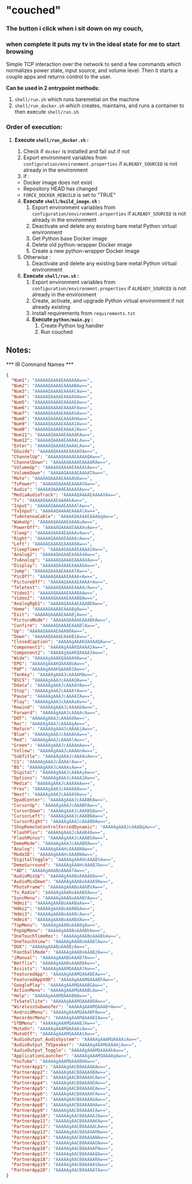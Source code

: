 # "couched" 
### The button i click when i sit down on my couch,
### when complete it puts my tv in the ideal state for me to start browsing
Simple TCP interaction over the network to send a few commands which normalizes power state, input source, and volume level. Then it starts a couple apps and returns control to the user.

**Can be used in 2 entrypoint methods:**
1. `shell/run.sh` which runs baremetial on the machine
2. `shell/run_docker.sh` which creates, maintains, and runs a container to then execute `shell/run.sh`


### Order of execution:
1. **Execute `shell/run_docker.sh` :**
    1. Check if `docker` is installed and fail out if not
    2. Export environment variables from `configuration/environment.properties` if `ALREADY_SOURCED` is not already in the environment
    3. if :
    * Docker image does not exist
    * Repository HEAD has changed
    * `FORCE_DOCKER_REBUILD` is set to "TRUE"
        
    4. **Execute `shell/build_image.sh` :**
        1. Export environment variables from `configuration/environment.properties` if `ALREADY_SOURCED` is not already in the environment
        2. Deactivate and delete any existing bare metal Python virtual environment
        3. Get Python base Docker image
        4. Delete old python-wrapper Docker image
        5. Create a new python-wrapper Docker image
    5. Otherwise : 
        1. Deactivate and delete any existing bare metal Python virtual environment
    6. **Execute `shell/run.sh` :**
        1. Export environment variables from `configuration/environment.properties` if `ALREADY_SOURCED` is not already in the environment
        2. Create, activate, and upgrade Python virtual environment if not already existing
        3. Install requirements from `requirements.txt`
        4. **Execute `python/main.py` :**
            1. Create Python log handler
            2. Run couched


## Notes:
*** IR Command Names ***
```json
{
  "Num1": "AAAAAQAAAAEAAAAAAw==",
  "Num2": "AAAAAQAAAAEAAAABAw==",
  "Num3": "AAAAAQAAAAEAAAACAw==",
  "Num4": "AAAAAQAAAAEAAAADAw==",
  "Num5": "AAAAAQAAAAEAAAAEAw==",
  "Num6": "AAAAAQAAAAEAAAAFAw==",
  "Num7": "AAAAAQAAAAEAAAAGAw==",
  "Num8": "AAAAAQAAAAEAAAAHAw==",
  "Num9": "AAAAAQAAAAEAAAAIAw==",
  "Num0": "AAAAAQAAAAEAAAAJAw==",
  "Num11": "AAAAAQAAAAEAAAAKAw==",
  "Num12": "AAAAAQAAAAEAAAALAw==",
  "Enter": "AAAAAQAAAAEAAAALAw==",
  "GGuide": "AAAAAQAAAAEAAAAOAw==",
  "ChannelUp": "AAAAAQAAAAEAAAAQAw==",
  "ChannelDown": "AAAAAQAAAAEAAAARAw==",
  "VolumeUp": "AAAAAQAAAAEAAAASAw==",
  "VolumeDown": "AAAAAQAAAAEAAAATAw==",
  "Mute": "AAAAAQAAAAEAAAAUAw==",
  "TvPower": "AAAAAQAAAAEAAAAVAw==",
  "Audio": "AAAAAQAAAAEAAAAXAw==",
  "MediaAudioTrack": "AAAAAQAAAAEAAAAXAw==",
  "Tv": "AAAAAQAAAAEAAAAkAw==",
  "Input": "AAAAAQAAAAEAAAAlAw==",
  "TvInput": "AAAAAQAAAAEAAAAlAw==",
  "TvAntennaCable": "AAAAAQAAAAEAAAAqAw==",
  "WakeUp": "AAAAAQAAAAEAAAAuAw==",
  "PowerOff": "AAAAAQAAAAEAAAAvAw==",
  "Sleep": "AAAAAQAAAAEAAAAvAw==",
  "Right": "AAAAAQAAAAEAAAAzAw==",
  "Left": "AAAAAQAAAAEAAAA0Aw==",
  "SleepTimer": "AAAAAQAAAAEAAAA2Aw==",
  "Analog2": "AAAAAQAAAAEAAAA4Aw==",
  "TvAnalog": "AAAAAQAAAAEAAAA4Aw==",
  "Display": "AAAAAQAAAAEAAAA6Aw==",
  "Jump": "AAAAAQAAAAEAAAA7Aw==",
  "PicOff": "AAAAAQAAAAEAAAA+Aw==",
  "PictureOff": "AAAAAQAAAAEAAAA+Aw==",
  "Teletext": "AAAAAQAAAAEAAAA/Aw==",
  "Video1": "AAAAAQAAAAEAAABAAw==",
  "Video2": "AAAAAQAAAAEAAABBAw==",
  "AnalogRgb1": "AAAAAQAAAAEAAABDAw==",
  "Home": "AAAAAQAAAAEAAABgAw==",
  "Exit": "AAAAAQAAAAEAAABjAw==",
  "PictureMode": "AAAAAQAAAAEAAABkAw==",
  "Confirm": "AAAAAQAAAAEAAABlAw==",
  "Up": "AAAAAQAAAAEAAAB0Aw==",
  "Down": "AAAAAQAAAAEAAAB1Aw==",
  "ClosedCaption": "AAAAAgAAAKQAAAAQAw==",
  "Component1": "AAAAAgAAAKQAAAA2Aw==",
  "Component2": "AAAAAgAAAKQAAAA3Aw==",
  "Wide": "AAAAAgAAAKQAAAA9Aw==",
  "EPG": "AAAAAgAAAKQAAABbAw==",
  "PAP": "AAAAAgAAAKQAAAB3Aw==",
  "TenKey": "AAAAAgAAAJcAAAAMAw==",
  "BSCS": "AAAAAgAAAJcAAAAQAw==",
  "Ddata": "AAAAAgAAAJcAAAAVAw==",
  "Stop": "AAAAAgAAAJcAAAAYAw==",
  "Pause": "AAAAAgAAAJcAAAAZAw==",
  "Play": "AAAAAgAAAJcAAAAaAw==",
  "Rewind": "AAAAAgAAAJcAAAAbAw==",
  "Forward": "AAAAAgAAAJcAAAAcAw==",
  "DOT": "AAAAAgAAAJcAAAAdAw==",
  "Rec": "AAAAAgAAAJcAAAAgAw==",
  "Return": "AAAAAgAAAJcAAAAjAw==",
  "Blue": "AAAAAgAAAJcAAAAkAw==",
  "Red": "AAAAAgAAAJcAAAAlAw==",
  "Green": "AAAAAgAAAJcAAAAmAw==",
  "Yellow": "AAAAAgAAAJcAAAAnAw==",
  "SubTitle": "AAAAAgAAAJcAAAAoAw==",
  "CS": "AAAAAgAAAJcAAAArAw==",
  "BS": "AAAAAgAAAJcAAAAsAw==",
  "Digital": "AAAAAgAAAJcAAAAyAw==",
  "Options": "AAAAAgAAAJcAAAA2Aw==",
  "Media": "AAAAAgAAAJcAAAA4Aw==",
  "Prev": "AAAAAgAAAJcAAAA8Aw==",
  "Next": "AAAAAgAAAJcAAAA9Aw==",
  "DpadCenter": "AAAAAgAAAJcAAABKAw==",
  "CursorUp": "AAAAAgAAAJcAAABPAw==",
  "CursorDown": "AAAAAgAAAJcAAABQAw==",
  "CursorLeft": "AAAAAgAAAJcAAABNAw==",
  "CursorRight": "AAAAAgAAAJcAAABOAw==",
  "ShopRemoteControlForcedDynamic": "AAAAAgAAAJcAAABqAw==",
  "FlashPlus": "AAAAAgAAAJcAAAB4Aw==",
  "FlashMinus": "AAAAAgAAAJcAAAB5Aw==",
  "DemoMode": "AAAAAgAAAJcAAAB8Aw==",
  "Analog": "AAAAAgAAAHcAAAANAw==",
  "Mode3D": "AAAAAgAAAHcAAABNAw==",
  "DigitalToggle": "AAAAAgAAAHcAAABSAw==",
  "DemoSurround": "AAAAAgAAAHcAAAB7Aw==",
  "*AD": "AAAAAgAAABoAAAA7Aw==",
  "AudioMixUp": "AAAAAgAAABoAAAA8Aw==",
  "AudioMixDown": "AAAAAgAAABoAAAA9Aw==",
  "PhotoFrame": "AAAAAgAAABoAAABVAw==",
  "Tv_Radio": "AAAAAgAAABoAAABXAw==",
  "SyncMenu": "AAAAAgAAABoAAABYAw==",
  "Hdmi1": "AAAAAgAAABoAAABaAw==",
  "Hdmi2": "AAAAAgAAABoAAABbAw==",
  "Hdmi3": "AAAAAgAAABoAAABcAw==",
  "Hdmi4": "AAAAAgAAABoAAABdAw==",
  "TopMenu": "AAAAAgAAABoAAABgAw==",
  "PopUpMenu": "AAAAAgAAABoAAABhAw==",
  "OneTouchTimeRec": "AAAAAgAAABoAAABkAw==",
  "OneTouchView": "AAAAAgAAABoAAABlAw==",
  "DUX": "AAAAAgAAABoAAABzAw==",
  "FootballMode": "AAAAAgAAABoAAAB2Aw==",
  "iManual": "AAAAAgAAABoAAAB7Aw==",
  "Netflix": "AAAAAgAAABoAAAB8Aw==",
  "Assists": "AAAAAgAAAMQAAAA7Aw==",
  "FeaturedApp": "AAAAAgAAAMQAAABEAw==",
  "FeaturedAppVOD": "AAAAAgAAAMQAAABFAw==",
  "GooglePlay": "AAAAAgAAAMQAAABGAw==",
  "ActionMenu": "AAAAAgAAAMQAAABLAw==",
  "Help": "AAAAAgAAAMQAAABNAw==",
  "TvSatellite": "AAAAAgAAAMQAAABOAw==",
  "WirelessSubwoofer": "AAAAAgAAAMQAAAB+Aw==",
  "AndroidMenu": "AAAAAgAAAMQAAABPAw==",
  "RecorderMenu": "AAAAAgAAAMQAAABIAw==",
  "STBMenu": "AAAAAgAAAMQAAABJAw==",
  "MuteOn": "AAAAAgAAAMQAAAAsAw==",
  "MuteOff": "AAAAAgAAAMQAAAAtAw==",
  "AudioOutput_AudioSystem": "AAAAAgAAAMQAAAAiAw==",
  "AudioOutput_TVSpeaker": "AAAAAgAAAMQAAAAjAw==",
  "AudioOutput_Toggle": "AAAAAgAAAMQAAAAkAw==",
  "ApplicationLauncher": "AAAAAgAAAMQAAAAqAw==",
  "YouTube": "AAAAAgAAAMQAAABHAw==",
  "PartnerApp1": "AAAAAgAACB8AAAAAAw==",
  "PartnerApp2": "AAAAAgAACB8AAAABAw==",
  "PartnerApp3": "AAAAAgAACB8AAAACAw==",
  "PartnerApp4": "AAAAAgAACB8AAAADAw==",
  "PartnerApp5": "AAAAAgAACB8AAAAEAw==",
  "PartnerApp6": "AAAAAgAACB8AAAAFAw==",
  "PartnerApp7": "AAAAAgAACB8AAAAGAw==",
  "PartnerApp8": "AAAAAgAACB8AAAAHAw==",
  "PartnerApp9": "AAAAAgAACB8AAAAIAw==",
  "PartnerApp10": "AAAAAgAACB8AAAAJAw==",
  "PartnerApp11": "AAAAAgAACB8AAAAKAw==",
  "PartnerApp12": "AAAAAgAACB8AAAALAw==",
  "PartnerApp13": "AAAAAgAACB8AAAAMAw==",
  "PartnerApp14": "AAAAAgAACB8AAAANAw==",
  "PartnerApp15": "AAAAAgAACB8AAAAOAw==",
  "PartnerApp16": "AAAAAgAACB8AAAAPAw==",
  "PartnerApp17": "AAAAAgAACB8AAAAQAw==",
  "PartnerApp18": "AAAAAgAACB8AAAARAw==",
  "PartnerApp19": "AAAAAgAACB8AAAASAw==",
  "PartnerApp20": "AAAAAgAACB8AAAATAw=="
}
```